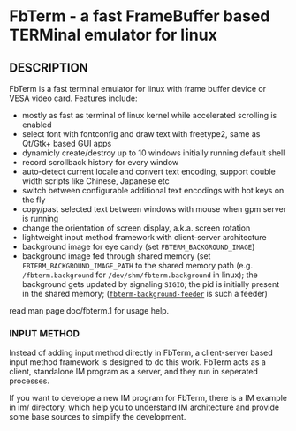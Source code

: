 # FbTerm - a fast FrameBuffer based TERMinal emulator for linux

## DESCRIPTION

FbTerm is a fast terminal emulator for linux with frame buffer device or VESA video card. Features include:

  * mostly as fast as terminal of linux kernel while accelerated scrolling is enabled
  * select font with fontconfig and draw text with freetype2, same as Qt/Gtk+ based GUI apps
  * dynamicly create/destroy up to 10 windows initially running default shell
  * record scrollback history for every window
  * auto-detect current locale and convert text encoding, support double width scripts like Chinese, Japanese etc
  * switch between configurable additional text encodings with hot keys on the fly
  * copy/past selected text between windows with mouse when gpm server is running
  * change the orientation of screen display, a.k.a. screen rotation
  * lightweight input method framework with client-server architecture
  * background image for eye candy (set `FBTERM_BACKGROUND_IMAGE`)
  * background image fed through shared memory (set `FBTERM_BACKGROUND_IMAGE_PATH` to the shared memory path (e.g. `/fbterm.background` for `/dev/shm/fbterm.background` in linux); the background gets updated by signaling `SIGIO`; the pid is initially present in the shared memory; ([`fbterm-background-feeder`](https://github.com/Goheeca/fbterm-background-feeder) is such a feeder)

read man page doc/fbterm.1 for usage help.

### INPUT METHOD
Instead of adding input method directly in FbTerm, a client-server based input method framework is designed to do this work. FbTerm acts as a client, standalone IM program as a server, and they run in seperated processes.

If you want to develope a new IM program for FbTerm, there is a IM example in im/ directory, which help you to understand IM architecture and provide some base sources to simplify the development.
